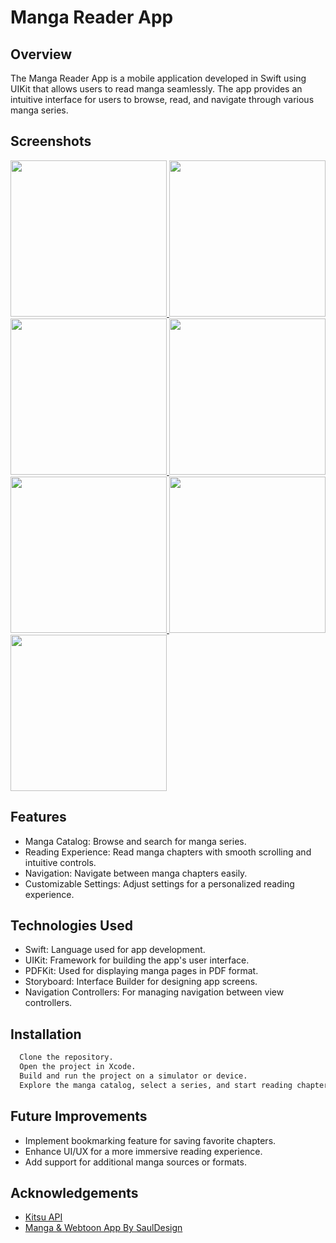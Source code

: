 # Manga Reader App

## Overview
The Manga Reader App is a mobile application developed in Swift using UIKit that allows users to read manga seamlessly. The app provides an intuitive interface for users to browse, read, and navigate through various manga series.

## Screenshots

<a href="https://imgur.com/IvD3w1L"> <img src="https://i.imgur.com/EMCT8vE.png" width="250" /> <img src="https://i.imgur.com/gSxbZ9S.png" width="250" /> <img src="https://i.imgur.com/6eIxMWZ.png" width="250" /> <a href="https://imgur.com/IvD3w1L"> <img src="https://i.imgur.com/ZWBI2d4.png" width="250" /> <a href="https://imgur.com/IvD3w1L"> <img src="https://i.imgur.com/AHOZbX0.png" width="250" /> <a href="https://imgur.com/IvD3w1L"><img src="https://i.imgur.com/ggEGUDI.png" width="250" /></a><a href="https://imgur.com/S8h1mkO"> <img src="https://i.imgur.com/S8h1mkO.png" width="250"/></a> <a href="https://imgur.com/0X4AeJ6"></a>


## Features
- Manga Catalog: Browse and search for manga series.
- Reading Experience: Read manga chapters with smooth scrolling and intuitive controls.
- Navigation: Navigate between manga chapters easily.
- Customizable Settings: Adjust settings for a personalized reading experience.



## Technologies Used
- Swift: Language used for app development.
- UIKit: Framework for building the app's user interface.
- PDFKit: Used for displaying manga pages in PDF format.
- Storyboard: Interface Builder for designing app screens.
- Navigation Controllers: For managing navigation between view controllers.

## Installation

```bash
  Clone the repository.
  Open the project in Xcode.
  Build and run the project on a simulator or device.
  Explore the manga catalog, select a series, and start reading chapters.
```
## Future Improvements
- Implement bookmarking feature for saving favorite chapters.
- Enhance UI/UX for a more immersive reading experience.
- Add support for additional manga sources or formats.
## Acknowledgements
 - [Kitsu API](https://kitsu.docs.apiary.io/#reference/groups/group-members/delete-resource)
 - [Manga & Webtoon App By SaulDesign](https://www.figma.com/community/file/1178648400060263277/manga-webtoon-app)

